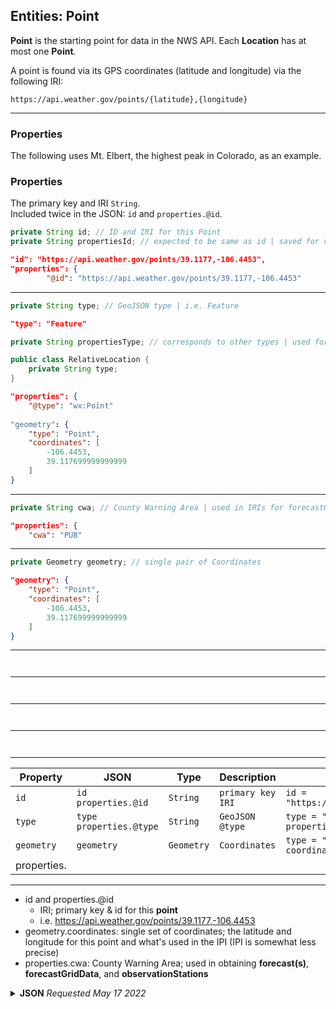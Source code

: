 ## Entities: Point

**Point** is the starting point for data in the NWS API.  Each **Location** has at most one **Point**.

A point is found via its GPS coordinates (latitude and longitude) via the following IRI:
```
https://api.weather.gov/points/{latitude},{longitude}
```
<hr>

### Properties

The following uses Mt. Elbert, the highest peak in Colorado, as an example.

### Properties

The primary key and IRI `String`.<br>
Included twice in the JSON: `id` and `properties.@id`.

```java
private String id; // ID and IRI for this Point
private String propertiesId; // expected to be same as id | saved for verification later
```

```json
"id": "https://api.weather.gov/points/39.1177,-106.4453",
"properties": {
        "@id": "https://api.weather.gov/points/39.1177,-106.4453"
```
<hr>

```java
private String type; // GeoJSON type | i.e. Feature
```

```json
"type": "Feature"
```

```java
private String propertiesType; // corresponds to other types | used for verification later | i.e. wx:Point

public class RelativeLocation {
	private String type;
}
```


```json
"properties": {
	"@type": "wx:Point"
	
"geometry": {
    "type": "Point",
    "coordinates": [
        -106.4453,
        39.117699999999999
    ]
}
```
<hr>

```java
private String cwa; // County Warning Area | used in IRIs for forecastOffice, forecast, forecastGridData, observationStation
```

```json
"properties": {
	"cwa": "PUB"
```
<hr>

```java
private Geometry geometry; // single pair of Coordinates
```

```json
"geometry": {
    "type": "Point",
    "coordinates": [
        -106.4453,
        39.117699999999999
    ]
}
```
<hr>

```java

```

```json

```
<hr>

```java

```

```json

```
<hr>

```java

```

```json

```
<hr>

```java

```

```json

```
<hr>

| Property | JSON | Type | Description | Example |
| --- | --- | --- | --- | --- |
| `id` | `id`<br>`properties.@id` | `String` | `primary key`<br>`IRI` | `id = "https://api.weather.gov/points/39.1177,-106.4453";` |
| `type` | `type`<br>`properties.@type` | `String` | `GeoJSON @type` | `type = "Feature";`<br>`properties.@type = "wx:Point"` |
| `geometry` | `geometry` | `Geometry` | `Coordinates`  | `type = "Point";`<br>`coordinates = [-106.4453,39.117699999999999];` |
| properties.
<hr>

- id and properties.@id
	- IRI; primary key & id for this **point**
	- i.e. https://api.weather.gov/points/39.1177,-106.4453
- geometry.coordinates: single set of coordinates; the latitude and longitude for this point and what's used in the IPI (IPI is somewhat less precise)
- properties.cwa: County Warning Area; used in obtaining **forecast(s)**, **forecastGridData**, and **observationStations**

<details><summary><b>JSON</b> <i>Requested May 17 2022</i></summary>

```json
{
    "@context": [
        "https://geojson.org/geojson-ld/geojson-context.jsonld",
        {
            "@version": "1.1",
            "wx": "https://api.weather.gov/ontology#",
            "s": "https://schema.org/",
            "geo": "http://www.opengis.net/ont/geosparql#",
            "unit": "http://codes.wmo.int/common/unit/",
            "@vocab": "https://api.weather.gov/ontology#",
            "geometry": {
                "@id": "s:GeoCoordinates",
                "@type": "geo:wktLiteral"
            },
            "city": "s:addressLocality",
            "state": "s:addressRegion",
            "distance": {
                "@id": "s:Distance",
                "@type": "s:QuantitativeValue"
            },
            "bearing": {
                "@type": "s:QuantitativeValue"
            },
            "value": {
                "@id": "s:value"
            },
            "unitCode": {
                "@id": "s:unitCode",
                "@type": "@id"
            },
            "forecastOffice": {
                "@type": "@id"
            },
            "forecastGridData": {
                "@type": "@id"
            },
            "publicZone": {
                "@type": "@id"
            },
            "county": {
                "@type": "@id"
            }
        }
    ],
    "id": "https://api.weather.gov/points/39.1177,-106.4453",
    "type": "Feature",
    "geometry": {
        "type": "Point",
        "coordinates": [
            -106.4453,
            39.117699999999999
        ]
    },
    "properties": {
        "@id": "https://api.weather.gov/points/39.1177,-106.4453",
        "@type": "wx:Point",
        "cwa": "PUB",
        "forecastOffice": "https://api.weather.gov/offices/PUB",
        "gridId": "PUB",
        "gridX": 33,
        "gridY": 107,
        "forecast": "https://api.weather.gov/gridpoints/PUB/33,107/forecast",
        "forecastHourly": "https://api.weather.gov/gridpoints/PUB/33,107/forecast/hourly",
        "forecastGridData": "https://api.weather.gov/gridpoints/PUB/33,107",
        "observationStations": "https://api.weather.gov/gridpoints/PUB/33,107/stations",
        "relativeLocation": {
            "type": "Feature",
            "geometry": {
                "type": "Point",
                "coordinates": [
                    -106.318985,
                    39.103709000000002
                ]
            },
            "properties": {
                "city": "Twin Lakes",
                "state": "CO",
                "distance": {
                    "unitCode": "wmoUnit:m",
                    "value": 11008.865990169001
                },
                "bearing": {
                    "unitCode": "wmoUnit:degree_(angle)",
                    "value": 278
                }
            }
        },
        "forecastZone": "https://api.weather.gov/zones/forecast/COZ060",
        "county": "https://api.weather.gov/zones/county/COC065",
        "fireWeatherZone": "https://api.weather.gov/zones/fire/COZ220",
        "timeZone": "America/Denver",
        "radarStation": "KGJX"
    }
}
```
</details>